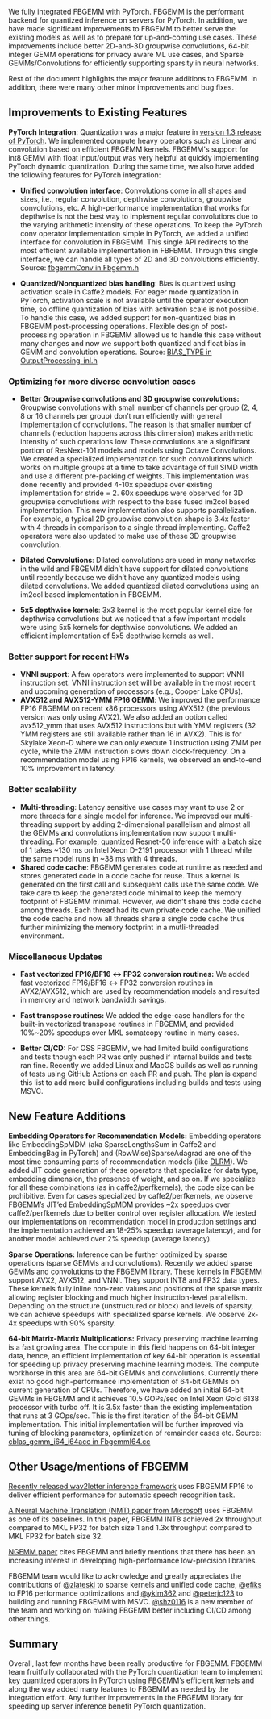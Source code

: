 We fully integrated FBGEMM with PyTorch. FBGEMM is the performant backend for quantized inference on servers for PyTorch. In addition, we have made significant improvements to FBGEMM to better serve the existing models as well as to prepare for up-and-coming use cases. These improvements include better 2D-and-3D groupwise convolutions, 64-bit integer GEMM operations for privacy aware ML use cases, and Sparse GEMMs/Convolutions for efficiently supporting sparsity in neural networks.  

Rest of the document highlights the major feature additions to FBGEMM. In addition, there were many other minor improvements and bug fixes.

## Improvements to Existing Features

**PyTorch Integration**: Quantization was a major feature in [version 1.3 release of PyTorch](https://github.com/pytorch/pytorch/releases/tag/v1.3.0). We implemented compute heavy operators such as Linear and convolution based on efficient FBGEMM kernels. FBGEMM's support for int8 GEMM with float input/output was very helpful at quickly implementing PyTorch dynamic quantization. During the same time, we also have added the following features for PyTorch integration:

* **Unified convolution interface**: Convolutions come in all shapes and sizes, i.e., regular convolution, depthwise convolutions, groupwise convolutions, etc. A high-performance implementation that works for depthwise is not the best way to implement regular convolutions due to the varying arithmetic intensity of these operations. To keep the PyTorch conv operator implementation simple in PyTorch, we added a unified interface for convolution in FBGEMM. This single API redirects to the most efficient available implementation in FBFEMM. Through this single interface, we can handle all types of 2D and 3D convolutions efficiently. Source: [fbgemmConv in Fbgemm.h](../blob/master/include/fbgemm/Fbgemm.h)

* **Quantized/Nonquantized bias handling**: Bias is quantized using activation scale in Caffe2 models. For eager mode quantization in PyTorch, activation scale is not available until the operator execution time, so offline quantization of bias with activation scale is not possible. To handle this case, we added support for non-quantized bias in FBGEMM post-processing operations. Flexible design of post-processing operation in FBGEMM allowed us to handle this case without many changes and now we support both quantized and float bias in GEMM and convolution operations. Source: [BIAS_TYPE in OutputProcessing-inl.h](../blob/master/include/fbgemm/OutputProcessing-inl.h)


### Optimizing for more diverse convolution cases

* **Better Groupwise convolutions and 3D groupwise convolutions:** Groupwise convolutions with small number of channels per group (2, 4, 8 or 16 channels per group) don’t run efficiently with general implementation of convolutions. The reason is that smaller number of channels (reduction happens across this dimension) makes arithmetic intensity of such operations low. These convolutions are a significant portion of ResNext-101 models and models using Octave Convolutions. We created a specialized implementation for such convolutions which works on multiple groups at a time to take advantage of full SIMD width and use a different pre-packing of weights. This implementation was done recently and provided 4-10x speedups over existing implementation for stride = 2.   60x speedups were observed for 3D groupwise convolutions with respect to the base fused im2col based implementation. This new implementation also supports parallelization. For example, a typical 2D groupwise convolution shape is 3.4x faster with 4 threads in comparison to a single thread implementing. Caffe2 operators were also updated to make use of these 3D groupwise convolution. 

* **Dilated Convolutions**: Dilated convolutions are used in many networks in the wild and FBGEMM didn’t have support for dilated convolutions until recently because we didn’t have any quantized models using dilated convolutions. We added quantized dilated convolutions using an im2col based implementation in FBGEMM.
* **5x5 depthwise kernels**: 3x3 kernel is the most popular kernel size for depthwise convolutions but we noticed that a few important models were using 5x5 kernels for depthwise convolutions. We added an efficient implementation of 5x5 depthwise kernels as well.


### Better support for recent HWs

* **VNNI support**: A few operators were implemented to support VNNI instruction set. VNNI instruction set will be available in the most recent and upcoming generation of processors (e.g., Cooper Lake CPUs). 
* **AVX512 and AVX512-YMM FP16 GEMM**: We improved the performance FP16 FBGEMM on recent x86 processors using AVX512 (the previous version was only using AVX2). We also added an option called avx512_ymm that uses AVX512 instructions but with YMM registers (32 YMM registers are still available rather than 16 in AVX2). This is for Skylake Xeon-D where we can only execute 1 instruction using ZMM per cycle, while the ZMM instruction slows down clock-frequency. On a recommendation model using FP16 kernels, we observed an end-to-end 10% improvement in latency.


### Better scalability

* **Multi-threading**: Latency sensitive use cases may want to use 2 or more threads for a single model for inference. We improved our multi-threading support by adding 2-dimensional parallelism and almost all the GEMMs and convolutions implementation now support multi-threading. For example, quantized Resnet-50 inference with a batch size of 1 takes ~130 ms on Intel Xeon D-2191 processor with 1 thread while the same model runs in ~38 ms with 4 threads.
* **Shared code cache**: FBGEMM generates code at runtime as needed and stores generated code in a code cache for reuse. Thus a kernel is generated on the first call and subsequent calls use the same code. We take care to keep the generated code minimal to keep the memory footprint of FBGEMM minimal. However, we didn’t share this code cache among threads. Each thread had its own private code cache. We unified the code cache and now all threads share a single code cache thus further minimizing the memory footprint in a mutli-threaded environment. 


### Miscellaneous Updates

* **Fast vectorized FP16/BF16 ↔ FP32 conversion routines:** We added fast vectorized FP16/BF16 ↔ FP32 conversion routines in AVX2/AVX512, which are used by recommendation models and resulted in memory and network bandwidth savings. 

* **Fast transpose routines:** We added the edge-case handlers for the built-in vectorized transpose routines in FBGEMM, and provided 10%~20% speedups over MKL somatcopy routine in many cases.
* **Better CI/CD:** For OSS FBGEMM, we had limited build configurations and tests though each PR was only pushed if internal builds and tests ran fine. Recently we added Linux and MacOS builds as well as running of tests using GitHub Actions on each PR and push. The plan is expand this list to add more build configurations including builds and tests using MSVC. 

## New Feature Additions

**Embedding Operators for Recommendation Models:** Embedding operators like EmbeddingSpMDM (aka SparseLengthsSum in Caffe2 and EmbeddingBag in PyTorch) and (RowWise)SparseAdagrad are one of the most time consuming parts of recommendation models (like [DLRM](https://github.com/facebookresearch/dlrm)). We added JIT code generation of these operators that specialize for data type, embedding dimension, the presence of weight, and so on. If we specialize for all these combinations (as in caffe2/perfkernels), the code size can be prohibitive. Even for cases specialized by caffe2/perfkernels, we observe FBGEMM’s JIT’ed EmbeddingSpMDM provides ~2x speedups over caffe2/perfkernels due to better control over register allocation. We tested our implementations on recommendation model in production settings and the implementation achieved an 18-25% speedup (average latency), and for another model achieved over 2% speedup (average latency).

**Sparse Operations:** Inference can be further optimized by sparse operations (sparse GEMMs and convolutions). Recently we added sparse GEMMs and convolutions to the FBGEMM library. These kernels in FBGEMM support AVX2, AVX512, and VNNI. They support INT8 and FP32 data types. These kernels fully inline non-zero values and positions of the sparse matrix allowing register blocking and much higher instruction-level parallelism. Depending on the structure (unstructured or block) and levels of sparsity, we can achieve speedups with specialized sparse kernels. We observe 2x-4x speedups with 90% sparsity.

**64-bit Matrix-Matrix Multiplications:** Privacy preserving machine learning is a fast growing area. The compute in this field happens on 64-bit integer data, hence, an efficient implementation of key 64-bit operation is essential for speeding up privacy preserving machine learning models. The compute workhorse in this area are 64-bit GEMMs and convolutions. Currently there exist no good high-performance implementation of 64-bit GEMMs on current generation of CPUs. Therefore, we have added an initial 64-bit GEMMs in FBGEMM and it achieves 10.5 GOPs/sec on  Intel Xeon Gold 6138 processor with turbo off. It is 3.5x faster than the existing implementation that runs at 3 GOps/sec. This is the first iteration of the 64-bit GEMM implementation. This initial implementation will be further improved via tuning of blocking parameters, optimization of remainder cases etc. Source: [cblas_gemm_i64_i64acc in FbgemmI64.cc](../blob/master/src/FbgemmI64.cc)

## Other Usage/mentions of FBGEMM

[Recently released wav2letter inference framework](https://ai.facebook.com/blog/online-speech-recognition-with-wav2letteranywhere/) uses FBGEMM FP16 to deliver efficient performance for automatic speech recognition task. 

[A Neural Machine Translation (NMT) paper from Microsoft](https://www.microsoft.com/en-us/research/publication/from-research-to-production-and-back-ludicrously-fast-neural-machine-translation/) uses FBGEMM as one of its baselines. In this paper, FBGEMM INT8 achieved 2x throughput compared to MKL FP32 for batch size 1 and 1.3x throughput compared to MKL FP32 for batch size 32. 

[NGEMM paper](https://arxiv.org/pdf/1910.00178.pdf) cites FBGEMM and briefly mentions that there has been an increasing interest in developing high-performance low-precision libraries.

FBGEMM team would like to acknowledge and greatly appreciates the contributions of [@zlateski](https://github.com/zlateski) to sparse kernels and unified code cache, [@efiks](https://github.com/efiks) to FP16 performance optimizations and [@ykim362](https://github.com/ykim362) and [@peterjc123](https://github.com/peterjc123) to building and running FBGEMM with MSVC. [@shz0116](https://github.com/shz0116) is a new member of the team and working on making FBGEMM better including CI/CD among other things. 

## Summary

Overall, last few months have been really productive for FBGEMM. FBGEMM team fruitfully collaborated with the PyTorch quantization team to implement key quantized operators in PyTorch using FBGEMM’s efficient kernels and along the way added many features to FBGEMM as needed by the integration effort. Any further improvements in the FBGEMM library for speeding up server inference benefit PyTorch quantization. 